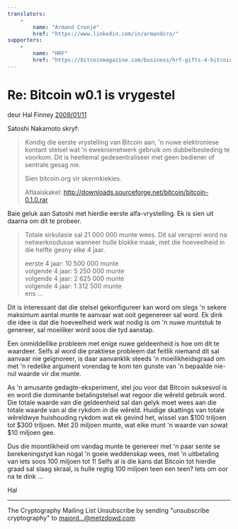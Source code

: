 ```yaml
---
translators: 
    - 
        name: "Armand Cronje"
        href: "https://www.linkedin.com/in/armandcro/"
supporters: 
    - 
        name: "HRF"
        href: "https://bitcoinmagazine.com/business/hrf-gifts-4-bitcoin-to-bitcoin-projects"
---
```


# Re: Bitcoin w0.1 is vrygestel

deur Hal Finney [2009/01/11](https://web.archive.org/web/20190712071421/https://www.mail-archive.com/cryptography@metzdowd.com/msg10152.html)

<LanguageDropdown/>

Satoshi Nakamoto skryf:

> Kondig die eerste vrystelling van Bitcoin aan, 'n nuwe elektroniese kontant
> stelsel wat 'n eweknienetwerk gebruik om dubbelbesteding te voorkom.
> Dit is heeltemal gedesentraliseer met geen bediener of sentrale gesag nie.
>
> Sien bitcoin.org vir skermkiekies.
>
> Aflaaiskakel:
> http://downloads.sourceforge.net/bitcoin/bitcoin-0.1.0.rar

Baie geluk aan Satoshi met hierdie eerste alfa-vrystelling. Ek is sien uit daarna om dit te probeer.

> Totale sirkulasie sal 21 000 000 munte wees. Dit sal versprei word
> na netwerknodusse wanneer hulle blokke maak, met die hoeveelheid in die helfte gesny
> elke 4 jaar.
>
> eerste 4 jaar: 10 500 000 munte  
> volgende 4 jaar: 5 250 000 munte  
> volgende 4 jaar: 2 625 000 munte  
> volgende 4 jaar: 1 312 500 munte  
> ens ...

Dit is interessant dat die stelsel gekonfigureer kan word om slegs 'n
sekere maksimum aantal munte te aanvaar wat ooit gegenereer sal word. Ek dink die
idee is dat die hoeveelheid werk wat nodig is om 'n nuwe muntstuk te genereer, sal moeiliker word soos die tyd aanstap.

Een onmiddellike probleem met enige nuwe geldeenheid is hoe om dit te waardeer. Selfs
al word die praktiese probleem dat feitlik niemand dit sal aanvaar nie geïgnoreer, is daar
aanvanklik steeds 'n moeilikheidsgraad om met 'n redelike argument vorendag te kom ten gunste van 'n bepaalde nie-nul waarde vir die munte.

As 'n amusante gedagte-eksperiment, stel jou voor dat Bitcoin suksesvol is en
word die dominante betalingstelsel wat regoor die wêreld gebruik word. Die
totale waarde van die geldeenheid sal dan gelyk moet wees aan die totale waarde van al
die rykdom in die wêreld. Huidige skattings van totale wêreldwye huishouding
rykdom wat ek gevind het, wissel van $100 triljoen tot $300 triljoen. Met
20 miljoen munte, wat elke munt 'n waarde van sowat $10 miljoen gee.

Dus die moontlikheid om vandag munte te genereer met 'n paar sente se berekeningstyd kan nogal 'n goeie weddenskap wees, met 'n uitbetaling van iets soos 100 miljoen
tot 1! Selfs al is die kans dat Bitcoin tot hierdie graad sal slaag skraal,
is hulle regtig 100 miljoen teen een teen? Iets om oor na te dink ...

Hal

---------------------------------------------------------------------
The Cryptography Mailing List
Unsubscribe by sending "unsubscribe cryptography" to majord...@metzdowd.com

